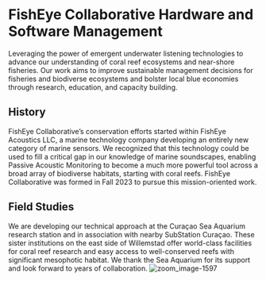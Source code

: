 # FishEye Collaborative Hardware and Software Management
Leveraging the power of emergent underwater listening technologies to advance our understanding of coral reef ecosystems and near-shore fisheries. Our work aims to improve sustainable management decisions for fisheries and biodiverse ecosystems and bolster local blue economies through research, education, and capacity building.

## History
FishEye Collaborative’s conservation efforts started within FishEye Acoustics LLC, a marine technology company developing an entirely new category of marine sensors. We recognized that this technology could be used to fill a critical gap in our knowledge of marine soundscapes, enabling Passive Acoustic Monitoring to become a much more powerful tool across a broad array of biodiverse habitats, starting with coral reefs. FishEye Collaborative was formed in Fall 2023 to pursue this mission-oriented work.

## Field Studies
We are developing our technical approach at the Curaçao Sea Aquarium research station and in association with nearby SubStation Curaçao. These sister institutions on the east side of Willemstad offer world-class facilities for coral reef research and easy access to well-conserved reefs with significant mesophotic habitat. We thank the Sea Aquarium for its support and look forward to years of collaboration.
![zoom_image-1597](https://github.com/FinDrop-Acoustics/.github/assets/69335573/af0a57f3-7033-462c-aed5-c6dddac784f0)


